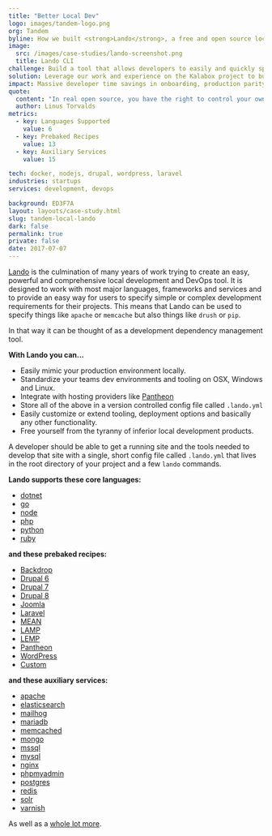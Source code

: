 ```yaml
---
title: "Better Local Dev"
logo: images/tandem-logo.png
org: Tandem
byline: How we built <strong>Lando</strong>, a free and open source local development and DevOps tool to empower developers and bring more value to clients by saving their time.
image:
  src: /images/case-studies/lando-screenshot.png
  title: Lando CLI
challenge: Build a tool that allows developers to easily and quickly spin up the dev requirements needed for each of their projects.
solution: Leverage our work and experience on the Kalabox project to build a config-file driven and Docker based *TOTAL DEV* tool.
impact: Massive developer time savings in onboarding, production parity issues, testing and writing code that can all be passed on to the client.
quote:
  content: "In real open source, you have the right to control your own destiny."
  author: Linus Torvalds
metrics:
  - key: Languages Supported
    value: 6
  - key: Prebaked Recipes
    value: 13
  - key: Auxiliary Services
    value: 15

tech: docker, nodejs, drupal, wordpress, laravel
industries: startups
services: development, devops

background: ED3F7A
layout: layouts/case-study.html
slug: tandem-local-lando
dark: false
permalink: true
private: false
date: 2017-07-07
---
```


[Lando](http://github.com/lando/lando) is the culmination of many years of work trying to create an easy, powerful and comprehensive local development and DevOps tool. It is designed to work with most major languages, frameworks and services and to provide an easy way for users to specify simple or complex development requirements for their projects. This means that Lando can be used to specify things like `apache` or `memcache` but also things like `drush` or `pip`.

In that way it can be thought of as a development dependency management tool.

**With Lando you can...**

*   Easily mimic your production environment locally.
*   Standardize your teams dev environments and tooling on OSX, Windows and Linux.
*   Integrate with hosting providers like [Pantheon](https://pantheon.io)
*   Store all of the above in a version controlled config file called `.lando.yml`
*   Easily customize or extend tooling, deployment options and basically any other functionality.
*   Free yourself from the tyranny of inferior local development products.

A developer should be able to get a running site and the tools needed to develop that site with a single, short config file called `.lando.yml` that lives in the root directory of your project and a few `lando` commands.

**Lando supports these core languages:**

*   [dotnet](http://docs.devwithlando.io/services/dotnet.html)
*   [go](http://docs.devwithlando.io/services/go.html)
*   [node](http://docs.devwithlando.io/services/node.html)
*   [php](http://docs.devwithlando.io/services/php.html)
*   [python](http://docs.devwithlando.io/services/python.html)
*   [ruby](http://docs.devwithlando.io/services/ruby.html)

**and these prebaked recipes:**

*   [Backdrop](http://docs.devwithlando.io/tutorials/backdrop.html)
*   [Drupal 6](http://docs.devwithlando.io/tutorials/drupal6.html)
*   [Drupal 7](http://docs.devwithlando.io/tutorials/drupal7.html)
*   [Drupal 8](http://docs.devwithlando.io/tutorials/drupal8.html)
*   [Joomla](http://docs.devwithlando.io/tutorials/joomla.html)
*   [Laravel](http://docs.devwithlando.io/tutorials/laravel.html)
*   [MEAN](http://docs.devwithlando.io/tutorials/mean.html)
*   [LAMP](http://docs.devwithlando.io/tutorials/lamp.html)
*   [LEMP](http://docs.devwithlando.io/tutorials/lemp.html)
*   [Pantheon](http://docs.devwithlando.io/tutorials/pantheon.html)
*   [WordPress](http://docs.devwithlando.io/tutorials/wordpress.html)
*   [Custom](http://docs.devwithlando.io/tutorials/custom.html)

**and these auxiliary services:**

*   [apache](http://docs.devwithlando.io/services/apache.html)
*   [elasticsearch](http://docs.devwithlando.io/services/elasticsearch.html)
*   [mailhog](http://docs.devwithlando.io/services/mailhog.html)
*   [mariadb](http://docs.devwithlando.io/services/mariadb.html)
*   [memcached](http://docs.devwithlando.io/services/memcached.html)
*   [mongo](http://docs.devwithlando.io/services/mongo.html)
*   [mssql](http://docs.devwithlando.io/services/mssql.html)
*   [mysql](http://docs.devwithlando.io/services/mysql.html)
*   [nginx](http://docs.devwithlando.io/services/nginx.html)
*   [phpmyadmin](http://docs.devwithlando.io/services/phpmyadmin.html)
*   [postgres](http://docs.devwithlando.io/services/postgres.html)
*   [redis](http://docs.devwithlando.io/services/redis.html)
*   [solr](http://docs.devwithlando.io/services/solr.html)
*   [varnish](http://docs.devwithlando.io/services/varnish.html)

As well as a [whole lot more](https://docs.devwithlando.io).

